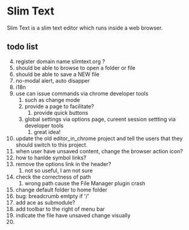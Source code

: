 # Slim Text

Slim Text is a slim text editor which runs inside a web browser.


## todo list

4. register domain name slimtext.org ?
7. should be able to browse to open a folder or file
8. should be able to save a NEW file
9. no-modal alert, auto disapper
10. i18n
12. use can issue commands via chrome developer tools
    1. such as change mode
    2. provide a page to facilitate?
        1. provide quick buttons
    3. global settings via options page, cureent session settting via developer tools
        1. great idea!
13. update the old editor_in_chrome project and tell the users that they should switch to this project.
14. when user have unsaved content, change the browser action icon?
17. how to hanlde symbol links?
18. remove the options link in the header?
    1. not so useful, I am not sure
23. check the correctness of path
    1. wrong path cause the File Manager plugin crash
24. change default folder to home folder
25. bug: breadcrumb emtpty if '/'
27. add ace as submodule?
29. add toolbar to the right of menu bar
32. indicate the file have unsaved change visually
33.
